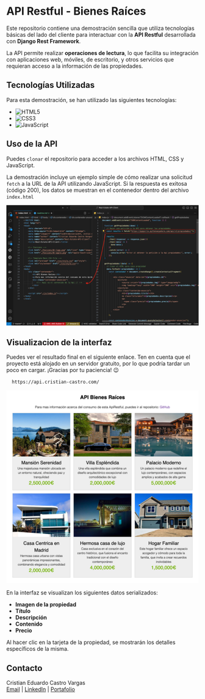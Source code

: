 # API Restful - Bienes Raíces

Este repositorio contiene una demostración sencilla que utiliza tecnologías básicas del lado del cliente para interactuar con la **API Restful** desarrollada con **Django Rest Framework**.

La API permite realizar **operaciones de lectura**, lo que facilita su integración con aplicaciones web, móviles, de escritorio, y otros servicios que requieran acceso a la información de las propiedades.

## Tecnologías Utilizadas

Para esta demostración, se han utilizado las siguientes tecnologías:

<ul>
  <li><img src="https://img.shields.io/badge/HTML5-E34F26?logo=html5&logoColor=white" alt="HTML5"></li>
  <li><img src="https://img.shields.io/badge/CSS3-1572B6?logo=css3&logoColor=white" alt="CSS3"></li>
  <li><img src="https://img.shields.io/badge/JavaScript-F7DF1E?logo=javascript&logoColor=black" alt="JavaScript"></li>
</ul>

## Uso de la API

Puedes `clonar` el repositorio para acceder a los archivos HTML, CSS y JavaScript. 

La demostración incluye un ejemplo simple de cómo realizar una solicitud `fetch` a la URL de la API utilizando JavaScript. Si la respuesta es exitosa (código 200), los datos se muestran en el contenedor dentro del archivo `index.html`

<p align="center">
  <img src="./Favicons/code-api.png" alt="Demostración de la API" />
</p>

## Visualizacion de la interfaz 

Puedes ver el resultado final en el siguiente enlace. Ten en cuenta que el proyecto está alojado en un servidor gratuito, por lo que podría tardar un poco en cargar. ¡Gracias por tu paciencia! 😉

```bash
  https://api.cristian-castro.com/
```

<p align="center">
  <img src="./Favicons/UI-Api.png" alt="Demostración de la API" />
</p>

En la interfaz se visualizan los siguientes datos serializados:

- **Imagen de la propiedad**
- **Título**
- **Descripción**
- **Contenido**
- **Precio**

Al hacer clic en la tarjeta de la propiedad, se mostrarán los detalles específicos de la misma.

## Contacto

Cristian Eduardo Castro Vargas  
[Email](mailto:cj.94@hotmail.com) | [LinkedIn](https://www.linkedin.com/in/cristian-castro-vargas/) | [Portafolio](https://cristian-castro.com/)
